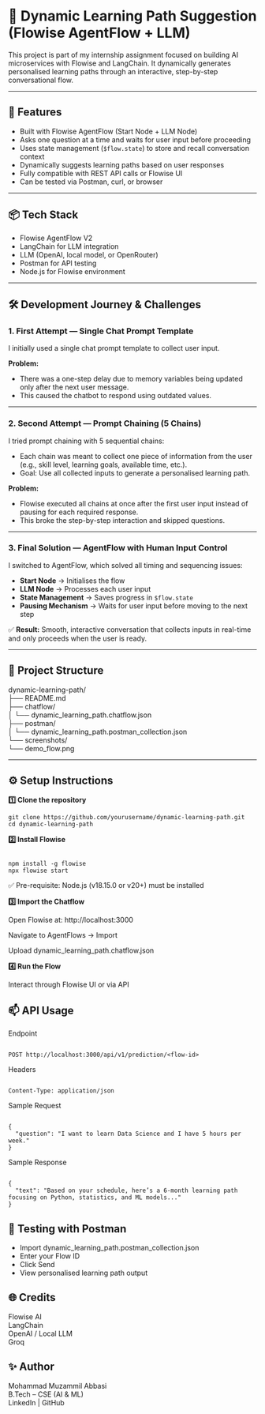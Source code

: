 
# 🧠 Dynamic Learning Path Suggestion (Flowise AgentFlow + LLM)

This project is part of my internship assignment focused on building AI microservices with Flowise and LangChain. It dynamically generates personalised learning paths through an interactive, step-by-step conversational flow.

---

## 🚀 Features
- Built with Flowise AgentFlow (Start Node + LLM Node)  
- Asks one question at a time and waits for user input before proceeding  
- Uses state management (`$flow.state`) to store and recall conversation context  
- Dynamically suggests learning paths based on user responses  
- Fully compatible with REST API calls or Flowise UI  
- Can be tested via Postman, curl, or browser  

---

## 📦 Tech Stack
- Flowise AgentFlow V2  
- LangChain for LLM integration  
- LLM (OpenAI, local model, or OpenRouter)  
- Postman for API testing  
- Node.js for Flowise environment  

---

## 🛠️ Development Journey & Challenges

### 1. First Attempt — Single Chat Prompt Template
I initially used a single chat prompt template to collect user input.  

**Problem:**  
- There was a one-step delay due to memory variables being updated only after the next user message.  
- This caused the chatbot to respond using outdated values.  

---

### 2. Second Attempt — Prompt Chaining (5 Chains)
I tried prompt chaining with 5 sequential chains:  
- Each chain was meant to collect one piece of information from the user (e.g., skill level, learning goals, available time, etc.).  
- Goal: Use all collected inputs to generate a personalised learning path.  

**Problem:**  
- Flowise executed all chains at once after the first user input instead of pausing for each required response.  
- This broke the step-by-step interaction and skipped questions.  

---

### 3. Final Solution — AgentFlow with Human Input Control
I switched to AgentFlow, which solved all timing and sequencing issues:  
- **Start Node** → Initialises the flow  
- **LLM Node** → Processes each user input  
- **State Management** → Saves progress in `$flow.state`  
- **Pausing Mechanism** → Waits for user input before moving to the next step  

✅ **Result:** Smooth, interactive conversation that collects inputs in real-time and only proceeds when the user is ready.  

---

## 📂 Project Structure    
dynamic-learning-path/    
├── README.md    
├── chatflow/    
│ └── dynamic_learning_path.chatflow.json    
├── postman/    
│ └── dynamic_learning_path.postman_collection.json    
└── screenshots/    
└── demo_flow.png    

---

## ⚙️ Setup Instructions

**1️⃣ Clone the repository**
```
git clone https://github.com/yourusername/dynamic-learning-path.git
cd dynamic-learning-path
```
**2️⃣ Install Flowise**
```

npm install -g flowise
npx flowise start
```
✅ Pre-requisite: Node.js (v18.15.0 or v20+) must be installed

**3️⃣ Import the Chatflow**

Open Flowise at: http://localhost:3000

Navigate to AgentFlows → Import

Upload dynamic_learning_path.chatflow.json

**4️⃣ Run the Flow**

Interact through Flowise UI or via API

## 📫 API Usage
Endpoint
```

POST http://localhost:3000/api/v1/prediction/<flow-id>
```
Headers
```

Content-Type: application/json
```
Sample Request
```

{
  "question": "I want to learn Data Science and I have 5 hours per week."
}
```
Sample Response
```

{
  "text": "Based on your schedule, here’s a 6-month learning path focusing on Python, statistics, and ML models..."
}
```
## 🧪 Testing with Postman
 - Import dynamic_learning_path.postman_collection.json    
 - Enter your Flow ID    
 - Click Send    
 - View personalised learning path output    

## 🌐 Credits
Flowise AI    
LangChain    
OpenAI / Local LLM    
Groq

## ✨ Author
Mohammad Muzammil Abbasi    
B.Tech – CSE (AI & ML)    
LinkedIn | GitHub    
